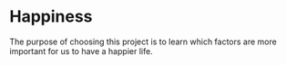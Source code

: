 # Happiness
The purpose of choosing this project is to learn which factors are more important for us to have a happier life. 
